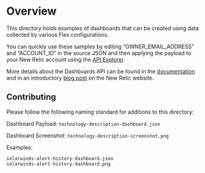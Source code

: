 # Overview

This directory holds examples of dashboards that can be created using data collected by various Flex configurations. 

You can quickly use these samples by editing “OWNER_EMAIL_ADDRESS” and “ACCOUNT_ID” in the source JSON and then applying the payload to your New Relic account using the [API Explorer](https://rpm.newrelic.com/api/explore/dashboards/create).

More details about the Dashboards API can be found in the [documentation](https://docs.newrelic.com/docs/insights/insights-api/manage-dashboards/insights-dashboard-api) and in an introductory [blog post](https://blog.newrelic.com/product-news/insights-dashboard-api/) on the New Relic website.

## Contributing

Please follow the following naming standard for additions to this directory: 

Dashboard Payload: `technology-description-dashboard.json`

Dashboard Screenshot: `technology-description-screenshot.png`

Examples: 
```
solarwinds-alert-history-dashboard.json
solarwinds-alert-history-dashboard.png
```
